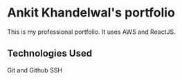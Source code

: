 # Ankit Khandelwal's portfolio
This is my professional portfolio. It uses AWS and ReactJS.

## Technologies Used

Git and Github
SSH
